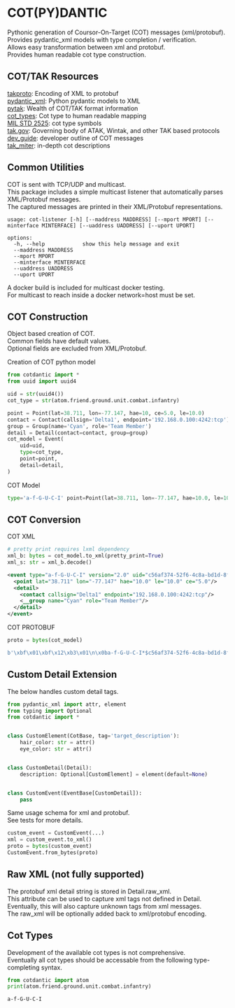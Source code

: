 # COT(PY)DANTIC

Pythonic generation of Coursor-On-Target (COT) messages (xml/protobuf).  
Provides pydantic_xml models with type completion / verification.  
Allows easy transformation between xml and protobuf.  
Provides human readable cot type construction.  

## COT/TAK Resources

[takproto](https://takproto.readthedocs.io/en/latest): Encoding of XML to protobuf  
[pydantic_xml](https://pydantic-xml.readthedocs.io/en/latest/): Python pydantic models to XML  
[pytak](https://pytak.readthedocs.io/en/latest/examples/): Wealth of COT/TAK format information  
[cot_types](https://github.com/dB-SPL/cot-types): Cot type to human readable mapping  
[MIL STD 2525](http://everyspec.com/MIL-STD/MIL-STD-2000-2999/MIL-STD-2525B_CHG-2_20725/#:~:text=These%20symbols%20are%20designed%20to%20enhance%20DOD%60s%20joint%20warfighting%20interoperability): cot type symbols  
[tak.gov](https://tak.gov/): Governing body of ATAK, Wintak, and other TAK based protocols  
[dev_guide](https://nps.edu/documents/104517539/109705106/COT+Developer+Guide.pdf/cb125ac8-1ed1-477b-a914-7557c356a303#:~:text=What%20is%20Cursor-on-Target?%20In%20a%20nutshell,): developer outline of COT messages  
[tak_miter](https://www.mitre.org/sites/default/files/pdf/09_4937.pdf): in-depth cot descriptions  

## Common Utilities

COT is sent with TCP/UDP and multicast.  
This package includes a simple multicast listener that automatically parses XML/Protobuf messages.  
The captured messages are printed in their XML/Protobuf representations.  
```
usage: cot-listener [-h] [--maddress MADDRESS] [--mport MPORT] [--minterface MINTERFACE] [--uaddress UADDRESS] [--uport UPORT]

options:
  -h, --help            show this help message and exit
  --maddress MADDRESS
  --mport MPORT
  --minterface MINTERFACE
  --uaddress UADDRESS
  --uport UPORT
```

A docker build is included for multicast docker testing.  
For multicast to reach inside a docker network=host must be set.  

## COT Construction

Object based creation of COT.  
Common fields have default values.  
Optional fields are excluded from XML/Protobuf.  

Creation of COT python model  
```python
from cotdantic import *
from uuid import uuid4

uid = str(uuid4())
cot_type = str(atom.friend.ground.unit.combat.infantry)

point = Point(lat=38.711, lon=-77.147, hae=10, ce=5.0, le=10.0)
contact = Contact(callsign='Delta1', endpoint='192.168.0.100:4242:tcp')
group = Group(name='Cyan', role='Team Member')
detail = Detail(contact=contact, group=group)
cot_model = Event(
	uid=uid,
	type=cot_type,
	point=point,
	detail=detail,
)
```
COT Model  
```python
type='a-f-G-U-C-I' point=Point(lat=38.711, lon=-77.147, hae=10.0, le=10.0, ce=5.0) version=2.0 uid='c56af374-52f6-4c8a-bd1d-8f48e7ebb21b' how='m-g' time='2024-10-12T20:42:31.12Z' start='2024-10-12T20:42:31.12Z' stale='2024-10-12T20:47:31.12Z' qos=None opex=None access=None detail=Detail(contact=Contact(callsign='Delta1', endpoint='192.168.0.100:4242:tcp', phone=None), takv=None, group=Group(name='Cyan', role='Team Member'), status=None, track=None, precision_location=None, link=None, alias=None, image=None, video=None)
```

## COT Conversion
COT XML  
```python
# pretty print requires lxml dependency
xml_b: bytes = cot_model.to_xml(pretty_print=True)
xml_s: str = xml_b.decode()
```
```xml
<event type="a-f-G-U-C-I" version="2.0" uid="c56af374-52f6-4c8a-bd1d-8f48e7ebb21b" how="m-g" time="2024-10-12T20:42:31.12Z" start="2024-10-12T20:42:31.12Z" stale="2024-10-12T20:47:31.12Z">
  <point lat="38.711" lon="-77.147" hae="10.0" le="10.0" ce="5.0"/>
  <detail>
    <contact callsign="Delta1" endpoint="192.168.0.100:4242:tcp"/>
    <__group name="Cyan" role="Team Member"/>
  </detail>
</event>
```
COT PROTOBUF  
```python
proto = bytes(cot_model)
```
```python
b'\xbf\x01\xbf\x12\xb3\x01\n\x0ba-f-G-U-C-I*$c56af374-52f6-4c8a-bd1d-8f48e7ebb21b0\xd0\xde\xdf\x93\xa828\xd0\xde\xdf\x93\xa82@\xb0\x86\xf2\x93\xa82J\x03m-gQ^\xbaI\x0c\x02[C@Y\xc5 \xb0rhIS\xc0a\x00\x00\x00\x00\x00\x00$@i\x00\x00\x00\x00\x00\x00\x14@q\x00\x00\x00\x00\x00\x00$@z7\x12 \n\x16192.168.0.100:4242:tcp\x12\x06Delta1\x1a\x13\n\x04Cyan\x12\x0bTeam Member'
```

## Custom Detail Extension

The below handles custom detail tags.  
```python
from pydantic_xml import attr, element
from typing import Optional
from cotdantic import *


class CustomElement(CotBase, tag='target_description'):
	hair_color: str = attr()
	eye_color: str = attr()


class CustomDetail(Detail):
	description: Optional[CustomElement] = element(default=None)


class CustomEvent(EventBase[CustomDetail]):
	pass

```
Same usage schema for xml and protobuf.  
See tests for more details.  
```python
custom_event = CustomEvent(...)
xml = custom_event.to_xml()
proto = bytes(custom_event)
CustomEvent.from_bytes(proto)
```

## Raw XML (not fully supported)
The protobuf xml detail string is stored in Detail.raw_xml.  
This attribute can be used to capture xml tags not defined in Detail.  
Eventually, this will also capture unknown tags from xml messages.  
The raw_xml will be optionally added back to xml/protobuf encoding.  


## Cot Types

Development of the available cot types is not comprehensive.  
Eventually all cot types should be accessable from the following type-completing syntax.  
```python
from cotdantic import atom
print(atom.friend.ground.unit.combat.infantry)
```
```
a-f-G-U-C-I
```
